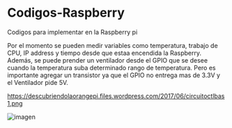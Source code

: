 # Codigos-Raspberry
Codigos para implementar en la Raspberry pi

Por el momento se pueden medir variables como temperatura, trabajo de CPU, IP address y tiempo desde que estaa encendida la Raspberry.
Además, se puede prender un ventilador desde el GPIO que se desee cuando la temperatura suba determinado rango de temperatura. Pero es importante agregar un transistor ya que el GPIO no entrega mas de 3.3V y el Ventilador pide 5V.

https://descubriendolaorangepi.files.wordpress.com/2017/06/circuitoctlbas1.png

![imagen](https://user-images.githubusercontent.com/69058627/114462444-09bf9800-9bb1-11eb-8fd4-50d2b86f64a3.png)
